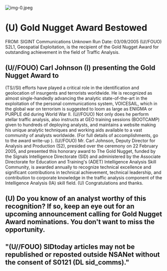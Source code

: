 ![img-0.jpeg](img-0.jpeg)

# (U) Gold Nugget Award Bestowed 

FROM: SIGINT Communications
Unknown
Run Date: 03/09/2005
(U//FOUO) S2L1, Geospatial Exploitation, is the recipient of the Gold Nugget Award for outstanding achievement in the field of Traffic Analysis.

## (U//FOUO) Carl Johnson (I) presenting the Gold Nugget Award to

(TS//SI) efforts have played a critical role in the identification and geolocation of insurgents and terrorists worldwide. He is recognized as almost single-handedly advancing the analytic state-of-the-art in the exploitation of the personal communications system, VOICESAIL, which in the global war on terrorism is suggested to loom as large as ENIGMA or PURPLE did during World War II.
(U//FOUO) Not only does he perform stellar traffic analysis, also instructs at GEO training sessions (BOOTCAMP) given to hundreds of deploying analysts, and maintains a website making his unique analytic techniques and working aids available to a vast community of analysts worldwide. (For full details of
accomplishments, go to the award write-up ).
(U//FOUO) Mr. Carl Johnson, Deputy Director for Analysis and Production (S2), presided over the ceremony on 22 February 2005, and presented this honorary award to The Gold Nugget, funded by the Signals Intelligence Directorate (SID) and administered by the Associate Directorate for Education and Training's (ADET) Intelligence Analysis Skill Community, is awarded annually to recognize technical excellence and significant contributions in technical achievement, technical leadership, and contribution to corporate knowledge in the traffic analysis component of the Intelligence Analysis (IA) skill field.
(U) Congratulations and thanks.

## (U) Do you know of an analyst worthy of this recognition? If so, keep an eye out for an upcoming announcement calling for Gold Nugget Award nominations. You don't want to miss the opportunity.

## "(U//FOUO) SIDtoday articles may not be republished or reposted outside NSANet without the consent of S0121 (DL sid_comms)."
